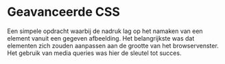 # Geavanceerde CSS

Een simpele opdracht waarbij de nadruk lag op het namaken van een element vanuit een gegeven afbeelding.
Het belangrijkste was dat elementen zich zouden aanpassen aan de grootte van het browservenster. Het gebruik van media queries was hier de sleutel tot succes.
